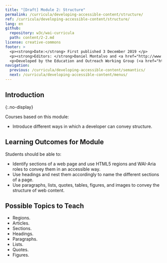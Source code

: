 ```yaml
---
title: "[Draft] Module 2: Structure"
permalink: /curricula/developing-accessible-content/structure/
ref: /curricula/developing-accessible-content/structure/
lang: en
github:
  repository: w3c/wai-curricula
  path: content/2-2.md
license: creative-commons
footer: >
  <p><strong>Date:</strong> First published 3 December 2019 </p>
  <p><strong>Editors: </strong>Daniel Montalvo and <a href="http://www.w3.org/People/shadi/">Shadi Abou-Zahra</a>. Contributors: <a href="https://www.w3.org/WAI/EO/EOWG-members">EOWG Participants</a>. </p>
  <p>Developed by the Education and Outreach Working Group (<a href="http://www.w3.org/WAI/EO/">EOWG</a>). Developed with support from the <a href="https://www.w3.org/WAI/about/projects/wai-guide/">WAI-Guide Project</a> funded by the European Commission (EC) under the Horizon 2020 program (Grant Agreement 822245).</p>
navigation:
  previous: /curricula/developing-accessible-content/semantics/
  next: /curricula/developing-accessible-content/menus/
---
```


## Introduction
{:.no-display}

Courses based on this module:

* Introduce different ways in which a developer can convey structure.

## Learning Outcomes for Module

Students should be able to:

* Identify sections of a web page and use HTML5 regions and WAI-Aria roles to convey them in an accessible way.
* Use headings and nest them accordingly to name the different sections of a page.
* Use paragraphs, lists, quotes, tables, figures, and images to convey the structure of web content.

## Possible Topics to Teach

* Regions.
* Articles.
* Sections.
* Headings.
* Paragraphs.
* Lists.
* Quotes.
* Figures.


